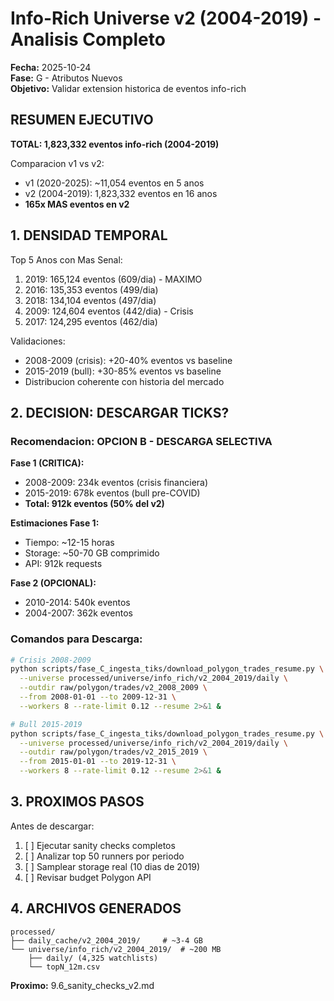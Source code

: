 # Info-Rich Universe v2 (2004-2019) - Analisis Completo

**Fecha:** 2025-10-24  
**Fase:** G - Atributos Nuevos  
**Objetivo:** Validar extension historica de eventos info-rich

## RESUMEN EJECUTIVO

**TOTAL: 1,823,332 eventos info-rich (2004-2019)**

Comparacion v1 vs v2:
- v1 (2020-2025): ~11,054 eventos en 5 anos
- v2 (2004-2019): 1,823,332 eventos en 16 anos
- **165x MAS eventos en v2**

## 1. DENSIDAD TEMPORAL

Top 5 Anos con Mas Senal:
1. 2019: 165,124 eventos (609/dia) - MAXIMO
2. 2016: 135,353 eventos (499/dia)
3. 2018: 134,104 eventos (497/dia)
4. 2009: 124,604 eventos (442/dia) - Crisis
5. 2017: 124,295 eventos (462/dia)

Validaciones:
- 2008-2009 (crisis): +20-40% eventos vs baseline
- 2015-2019 (bull): +30-85% eventos vs baseline
- Distribucion coherente con historia del mercado

## 2. DECISION: DESCARGAR TICKS?

### Recomendacion: OPCION B - DESCARGA SELECTIVA

**Fase 1 (CRITICA):**
- 2008-2009: 234k eventos (crisis financiera)
- 2015-2019: 678k eventos (bull pre-COVID)
- **Total: 912k eventos (50% del v2)**

**Estimaciones Fase 1:**
- Tiempo: ~12-15 horas
- Storage: ~50-70 GB comprimido
- API: 912k requests

**Fase 2 (OPCIONAL):**
- 2010-2014: 540k eventos
- 2004-2007: 362k eventos

### Comandos para Descarga:

```bash
# Crisis 2008-2009
python scripts/fase_C_ingesta_tiks/download_polygon_trades_resume.py \
  --universe processed/universe/info_rich/v2_2004_2019/daily \
  --outdir raw/polygon/trades/v2_2008_2009 \
  --from 2008-01-01 --to 2009-12-31 \
  --workers 8 --rate-limit 0.12 --resume 2>&1 &

# Bull 2015-2019
python scripts/fase_C_ingesta_tiks/download_polygon_trades_resume.py \
  --universe processed/universe/info_rich/v2_2004_2019/daily \
  --outdir raw/polygon/trades/v2_2015_2019 \
  --from 2015-01-01 --to 2019-12-31 \
  --workers 8 --rate-limit 0.12 --resume 2>&1 &
```

## 3. PROXIMOS PASOS

Antes de descargar:
1. [ ] Ejecutar sanity checks completos
2. [ ] Analizar top 50 runners por periodo
3. [ ] Samplear storage real (10 dias de 2019)
4. [ ] Revisar budget Polygon API

## 4. ARCHIVOS GENERADOS

```
processed/
├── daily_cache/v2_2004_2019/     # ~3-4 GB
└── universe/info_rich/v2_2004_2019/  # ~200 MB
    ├── daily/ (4,325 watchlists)
    └── topN_12m.csv
```

**Proximo:** 9.6_sanity_checks_v2.md

